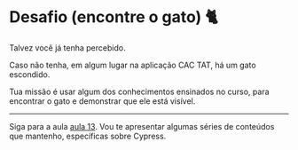 # Desafio (encontre o gato) 🐈

Talvez você já tenha percebido.

Caso não tenha, em algum lugar na aplicação CAC TAT, há um gato escondido.

Tua missão é usar algum dos conhecimentos ensinados no curso, para encontrar o gato e demonstrar que ele está visível.

___

Siga para a aula [aula 13](./13.md). Vou te apresentar algumas séries de conteúdos que mantenho, específicas sobre Cypress.
